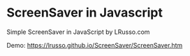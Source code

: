 # ScreenSaver in Javascript

Simple ScreenSaver in JavaScript by LRusso.com 

Demo: https://lrusso.github.io/ScreenSaver/ScreenSaver.htm
